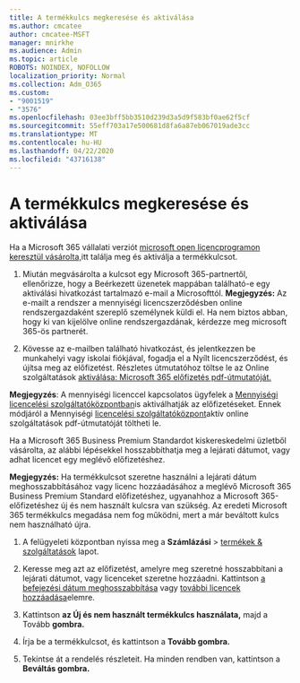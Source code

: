 ```yaml
---
title: A termékkulcs megkeresése és aktiválása
ms.author: cmcatee
author: cmcatee-MSFT
manager: mnirkhe
ms.audience: Admin
ms.topic: article
ROBOTS: NOINDEX, NOFOLLOW
localization_priority: Normal
ms.collection: Adm_O365
ms.custom:
- "9001519"
- "3576"
ms.openlocfilehash: 03ee3bff5bb3510d239d3a5d9f583bf0ae62f5cf
ms.sourcegitcommit: 55eff703a17e500681d8fa6a87eb067019ade3cc
ms.translationtype: MT
ms.contentlocale: hu-HU
ms.lasthandoff: 04/22/2020
ms.locfileid: "43716138"
---
```

# <a name="find-and-activate-my-product-key"></a>A termékkulcs megkeresése és aktiválása

Ha a Microsoft 365 vállalati verziót [microsoft open licencprogramon keresztül vásárolta,](https://go.microsoft.com/fwlink/p/?LinkID=613298)itt találja meg és aktiválja a termékkulcsot.

1. Miután megvásárolta a kulcsot egy Microsoft 365-partnertől, ellenőrizze, hogy a Beérkezett üzenetek mappában található-e egy aktiválási hivatkozást tartalmazó e-mail a Microsofttól.  **Megjegyzés:** Az e-mailt a rendszer a mennyiségi licencszerződésben online rendszergazdaként szereplő személynek küldi el.  Ha nem biztos abban, hogy ki van kijelölve online rendszergazdának, kérdezze meg microsoft 365-ös partnerét.

2. Kövesse az e-mailben található hivatkozást, és jelentkezzen be munkahelyi vagy iskolai fiókjával, fogadja el a Nyílt licencszerződést, és újítsa meg az előfizetést.  Részletes útmutatóhoz töltse le az Online szolgáltatások [aktiválása: Microsoft 365 előfizetés pdf-útmutatóját.](https://go.microsoft.com/fwlink/p/?LinkId=618100) 

**Megjegyzés**: A mennyiségi licenccel kapcsolatos ügyfelek a [Mennyiségi licencelési szolgáltatóközpontban](https://go.microsoft.com/fwlink/p/?LinkID=282016)is aktiválhatják az előfizetéseket.  Ennek módjáról a Mennyiségi [licencelési szolgáltatóközpont](https://go.microsoft.com/fwlink/p/?LinkId=618096)aktív online szolgáltatások pdf-útmutatóját töltheti le.

Ha a Microsoft 365 Business Premium Standardot kiskereskedelmi üzletből vásárolta, az alábbi lépésekkel hosszabbíthatja meg a lejárati dátumot, vagy adhat licencet egy meglévő előfizetéshez.

**Megjegyzés:** Ha termékkulcsot szeretne használni a lejárati dátum meghosszabbításához vagy licenc hozzáadásához a meglévő Microsoft 365 Business Premium Standard előfizetéshez, ugyanahhoz a Microsoft 365-előfizetéshez új és nem használt kulcsra van szükség.  Az eredeti Microsoft 365 termékkulcs megadása nem fog működni, mert a már beváltott kulcs nem használható újra.

1. A felügyeleti központban nyissa meg a **Számlázási** > [termékek & szolgáltatások](https://go.microsoft.com/fwlink/p/?linkid=842054) lapot.

2. Keresse meg azt az előfizetést, amelyre meg szeretné hosszabbítani a lejárati dátumot, vagy licenceket szeretne hozzáadni.  Kattintson [a befejezési dátum meghosszabbítása](https://go.microsoft.com/fwlink/p/?linkid=842054) vagy [további licencek hozzáadása](https://go.microsoft.com/fwlink/p/?linkid=842054)elemre.

3. Kattintson **az Új és nem használt termékkulcs használata,** majd a Tovább **gombra.**

4. Írja be a termékkulcsot, és kattintson a **Tovább gombra.**

5. Tekintse át a rendelés részleteit.  Ha minden rendben van, kattintson a **Beváltás gombra.**